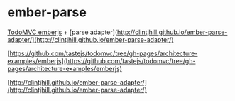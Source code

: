 ember-parse
===========

[TodoMVC emberjs](https://github.com/tastejs/todomvc/tree/gh-pages/architecture-examples/emberjs) + [parse adapter](http://clintjhill.github.io/ember-parse-adapter/](http://clintjhill.github.io/ember-parse-adapter/)

[https://github.com/tastejs/todomvc/tree/gh-pages/architecture-examples/emberjs](https://github.com/tastejs/todomvc/tree/gh-pages/architecture-examples/emberjs)

[http://clintjhill.github.io/ember-parse-adapter/](http://clintjhill.github.io/ember-parse-adapter/)
